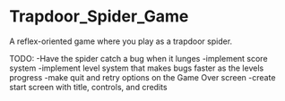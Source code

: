 # Trapdoor_Spider_Game
A reflex-oriented game where you play as a trapdoor spider.

TODO:
-Have the spider catch a bug when it lunges
-implement score system
-implement level system that makes bugs faster as the levels progress
-make quit and retry options on the Game Over screen
-create start screen with title, controls, and credits
